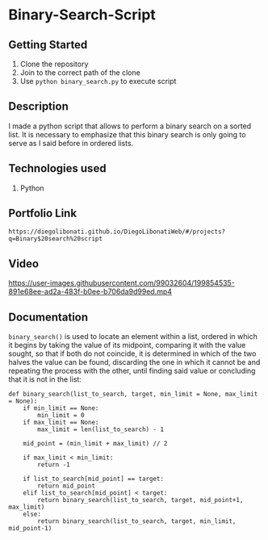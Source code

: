 # Binary-Search-Script

## Getting Started

1. Clone the repository
2. Join to the correct path of the clone
3. Use `python binary_search.py` to execute script

## Description

I made a python script that allows to perform a binary search on a sorted list. It is necessary to emphasize that this binary search is only going to serve as I said before in ordered lists.

## Technologies used

1. Python

## Portfolio Link

`https://diegolibonati.github.io/DiegoLibonatiWeb/#/projects?q=Binary$20search%20script`

## Video

https://user-images.githubusercontent.com/99032604/199854535-891e68ee-ad2a-483f-b0ee-b706da9d99ed.mp4

## Documentation

`binary_search()` is used to locate an element within a list, ordered in which it begins by taking the value of its midpoint, comparing it with the value sought, so that if both do not coincide, it is determined in which of the two halves the value can be found, discarding the one in which it cannot be and repeating the process with the other, until finding said value or concluding that it is not in the list:

```
def binary_search(list_to_search, target, min_limit = None, max_limit = None):
    if min_limit == None:
        min_limit = 0
    if max_limit == None:
        max_limit = len(list_to_search) - 1

    mid_point = (min_limit + max_limit) // 2

    if max_limit < min_limit:
        return -1

    if list_to_search[mid_point] == target:
        return mid_point
    elif list_to_search[mid_point] < target:
        return binary_search(list_to_search, target, mid_point+1, max_limit)
    else:
        return binary_search(list_to_search, target, min_limit, mid_point-1)
```
